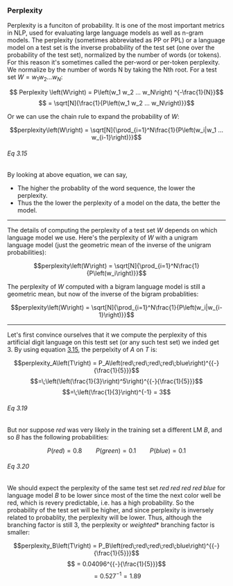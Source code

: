 
### Perplexity

Perplexity is a funciton of probability. It is one of the most important metrics in NLP, used for evaluating large language models as well as n-gram models. The perplexity (sometimes abbreviated as PP or PPL) or a language model on a test set is the inverse probability of the test set (one over the probability of the test set), normalized by the number of words (or tokens). For this reason it's sometimes called the per-word or per-token perplexity. We normalize by the number of words N by taking the Nth root. For a test set $W = w_1 w_2 ... w_N$:

$$ Perplexity \left(W\right) = P\left(w_1 w_2 ... w_N\right) ^{-\frac{1}{N}}$$
$$ = \sqrt[N]{\frac{1}{P\left(w_1 w_2 ... w_N\right)}}$$

Or we can use the chain rule to expand the probability of $W$:

$$perplexity\left(W\right) = \sqrt[N]{\prod_{i=1}^N\frac{1}{P\left(w_i|w_1 ... w_{i-1}\right)}}$$
###### Eq 3.15

By looking at above equation, we can say,

- The higher the probablity of the word sequence, the lower the perplexity.
- Thus the the lower the perplexity of a model on the data, the better the model.

----------

The details of computing the perplexity of a test set $W$ depends on which language model we use. Here's the perplexity of $W$  with a unigram language model (just the geometric mean of the inverse of the unigram probabilities):

$$perplexity\left(W\right) = \sqrt[N]{\prod_{i=1}^N\frac{1}{P\left(w_i\right)}}$$

The perplexity of $W$ computed with a bigram language model is still a geometric mean, but now of the inverse of the bigram probablities:

$$perplexity\left(W\right) = \sqrt[N]{\prod_{i=1}^N\frac{1}{P\left(w_i|w_{i-1}\right)}}$$


----------


Let's first convince ourselves that it we compute the perplexity of this artificial digit language on this testt set (or any such test set) we inded get 3. By using equation [3.15](#eq-315), the perpelxity of $A$ on $T$ is:

$$perplexity_A\left(T\right) = P_A\left(red\;red\;red\;red\;blue\right)^{{-}{\frac{1}{5}}}$$
$$=\;\left(\left(\frac{1}{3}\right)^5\right)^{{-}{\frac{1}{5}}}$$
$$=\;\left(\frac{1}{3}\right)^{-1} = 3$$

###### Eq 3.19

But nor suppose $red$ was very likely in the training set a different LM $B$, and so $B$ has the following probabilities:

$$P\left(red\right) = 0.8{\qquad}P\left(green\right) = 0.1{\qquad}P\left(blue\right) = 0.1$$

###### Eq 3.20

We should expect the  perplexity of the same test set $red\;red\;red\;red\;blue$ for language model $B$ to be lower since most of the time the next color well be red, which is revery predictable, i.e. has a high probability. So the probability of the test set will be higher, and since perplexity is inversely related to probablity, the perplexity will be lower. Thus, although the branching factor is still 3, the perplexity or *weighted** branching factor is smaller:

$$perplexity_B\left(T\right) = P_B\left(red\;red\;red\;red\;blue\right)^{{-}{\frac{1}{5}}}$$
$$ = 0.04096^{{-}{\frac{1}{5}}}$$
$$ = 0.527^{-1} = 1.89$$